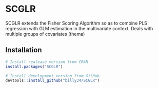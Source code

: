 # SCGLR
SCGLR extends the Fisher Scoring Algorithm so as to combine PLS regression with GLM estimation in the multivariate context. Deals with multiple groups of covariates (thema)

## Installation
``` r
# Install realease version from CRAN
install.packages("SCGLR")

# Install development version from GitHub
devtools::install_github("billy34/SCGLR")
```